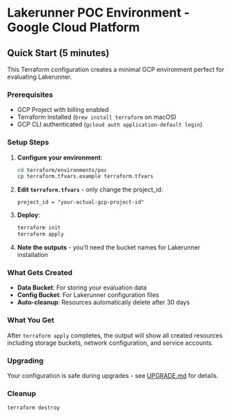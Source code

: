 # Lakerunner POC Environment - Google Cloud Platform

## Quick Start (5 minutes)

This Terraform configuration creates a minimal GCP environment perfect for evaluating Lakerunner.

### Prerequisites
- GCP Project with billing enabled
- Terraform installed (`brew install terraform` on macOS)
- GCP CLI authenticated (`gcloud auth application-default login`)

### Setup Steps

1. **Configure your environment**:
   ```bash
   cd terraform/environments/poc
   cp terraform.tfvars.example terraform.tfvars
   ```

2. **Edit `terraform.tfvars`** - only change the project_id:
   ```hcl
   project_id = "your-actual-gcp-project-id"
   ```

3. **Deploy**:
   ```bash
   terraform init
   terraform apply
   ```

4. **Note the outputs** - you'll need the bucket names for Lakerunner installation

### What Gets Created

- **Data Bucket**: For storing your evaluation data
- **Config Bucket**: For Lakerunner configuration files  
- **Auto-cleanup**: Resources automatically delete after 30 days

### What You Get
After `terraform apply` completes, the output will show all created resources including storage buckets, network configuration, and service accounts.

### Upgrading
Your configuration is safe during upgrades - see [UPGRADE.md](../../../UPGRADE.md) for details.

### Cleanup
```bash
terraform destroy
```
